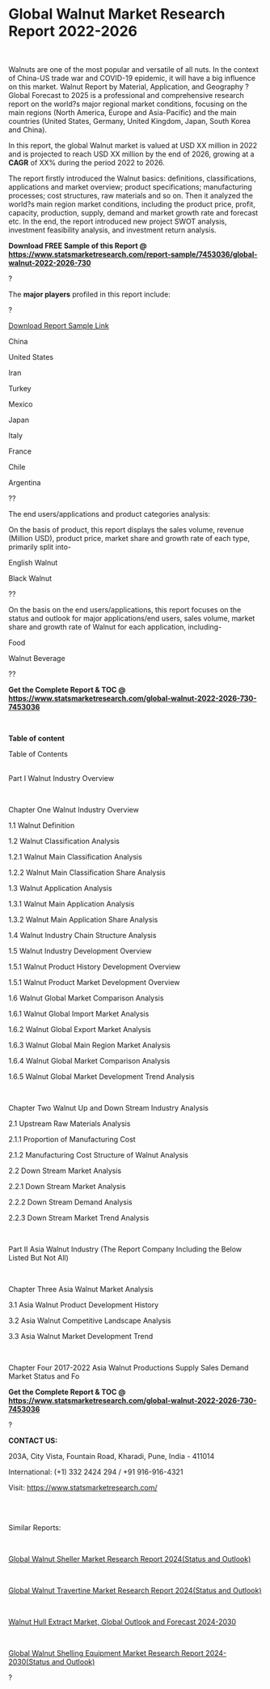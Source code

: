 <h1>Global Walnut Market Research Report 2022-2026</h1><br/><p>Walnuts are one of the most popular and versatile of all nuts. In the context of China-US trade war and COVID-19 epidemic, it will have a big influence on this market. Walnut Report by Material, Application, and Geography ? Global Forecast to 2025 is a professional and comprehensive research report on the world?s major regional market conditions, focusing on the main regions (North America, Europe and Asia-Pacific) and the main countries (United States, Germany, United Kingdom, Japan, South Korea and China).</p>
 
 
 
 <p>In this report, the global Walnut market is valued at USD XX million in 2022 and is projected to reach USD XX million by the end of 2026, growing at a <strong>CAGR</strong> of XX% during the period 2022 to 2026.</p>
 
 
 
 <p>The report firstly introduced the Walnut basics: definitions, classifications, applications and market overview; product specifications; manufacturing processes; cost structures, raw materials and so on. Then it analyzed the world?s main region market conditions, including the product price, profit, capacity, production, supply, demand and market growth rate and forecast etc. In the end, the report introduced new project SWOT analysis, investment feasibility analysis, and investment return analysis.</p>
 
 
 
 <div><b>Download FREE Sample of this Report @ <a href="https://www.statsmarketresearch.com/download-free-sample/7453036/global-walnut-2022-2026-730">https://www.statsmarketresearch.com/report-sample/7453036/global-walnut-2022-2026-730</a></b></div>
 
 
 
 <p>? </p>
 
 
 
 <p>The <strong>major players</strong> profiled in this report include:</p>
 
 
 
 <p>? </p>
 
 
 
 <p><a href="https://www.statsmarketresearch.com/download-free-sample/7453036/global-walnut-2022-2026-730">Download Report Sample Link</a></p>
 
 
 
 <p>China</p>
 
 
 
 <p>United States</p>
 
 
 
 <p>Iran</p>
 
 
 
 <p>Turkey</p>
 
 
 
 <p>Mexico</p>
 
 
 
 <p>Japan</p>
 
 
 
 <p>Italy</p>
 
 
 
 <p>France</p>
 
 
 
 <p>Chile</p>
 
 
 
 <p>Argentina</p>
 
 
 
 <p>??</p>
 
 
 
 <p>The end users/applications and product categories analysis:</p>
 
 
 
 <p>On the basis of product, this report displays the sales volume, revenue (Million USD), product price, market share and growth rate of each type, primarily split into-</p>
 
 
 
 <p>English Walnut</p>
 
 
 
 <p>Black Walnut</p>
 
 
 
 <p>??</p>
 
 
 
 <p>On the basis on the end users/applications, this report focuses on the status and outlook for major applications/end users, sales volume, market share and growth rate of Walnut for each application, including-</p>
 
 
 
 <p>Food</p>
 
 
 
 <p>Walnut Beverage</p>
 
 
 
 <p>??</p>
 
 
 
 <div><b>Get the Complete Report & TOC @ <a href="https://www.statsmarketresearch.com/global-walnut-2022-2026-730-7453036">https://www.statsmarketresearch.com/global-walnut-2022-2026-730-7453036</a></b></div>
 
 
 
 <p><br />
 
 <b>Table of content</b></p>
 
 
 
 <p>Table of Contents<br />
 
 <br />
 
 Part I Walnut Industry Overview<br />
 
 <br />
 
 Chapter One Walnut Industry Overview<br />
 
 1.1 Walnut Definition<br />
 
 1.2 Walnut Classification Analysis<br />
 
 1.2.1 Walnut Main Classification Analysis<br />
 
 1.2.2 Walnut Main Classification Share Analysis<br />
 
 1.3 Walnut Application Analysis<br />
 
 1.3.1 Walnut Main Application Analysis<br />
 
 1.3.2 Walnut Main Application Share Analysis<br />
 
 1.4 Walnut Industry Chain Structure Analysis<br />
 
 1.5 Walnut Industry Development Overview<br />
 
 1.5.1 Walnut Product History Development Overview<br />
 
 1.5.1 Walnut Product Market Development Overview<br />
 
 1.6 Walnut Global Market Comparison Analysis<br />
 
 1.6.1 Walnut Global Import Market Analysis<br />
 
 1.6.2 Walnut Global Export Market Analysis<br />
 
 1.6.3 Walnut Global Main Region Market Analysis<br />
 
 1.6.4 Walnut Global Market Comparison Analysis<br />
 
 1.6.5 Walnut Global Market Development Trend Analysis<br />
 
 <br />
 
 Chapter Two Walnut Up and Down Stream Industry Analysis<br />
 
 2.1 Upstream Raw Materials Analysis<br />
 
 2.1.1 Proportion of Manufacturing Cost<br />
 
 2.1.2 Manufacturing Cost Structure of Walnut Analysis<br />
 
 2.2 Down Stream Market Analysis<br />
 
 2.2.1 Down Stream Market Analysis<br />
 
 2.2.2 Down Stream Demand Analysis<br />
 
 2.2.3 Down Stream Market Trend Analysis<br />
 
 <br />
 
 Part II Asia Walnut Industry (The Report Company Including the Below Listed But Not All)<br />
 
 <br />
 
 Chapter Three Asia Walnut Market Analysis<br />
 
 3.1 Asia Walnut Product Development History<br />
 
 3.2 Asia Walnut Competitive Landscape Analysis<br />
 
 3.3 Asia Walnut Market Development Trend<br />
 
 <br />
 
 Chapter Four 2017-2022 Asia Walnut Productions Supply Sales Demand Market Status and Fo</p>
 
 
 
 <div><b>Get the Complete Report & TOC @ <a href="https://www.statsmarketresearch.com/global-walnut-2022-2026-730-7453036">https://www.statsmarketresearch.com/global-walnut-2022-2026-730-7453036</a></b></div>
 
 
 
 <p>? </p>
 
 
 
 <p><b>CONTACT US:</b><br />
 
 203A, City Vista, Fountain Road, Kharadi, Pune, India - 411014<br />
 
 International: (+1) 332 2424 294 / +91 916-916-4321<br />
 
 Visit: <a href="https://www.statsmarketresearch.com/">https://www.statsmarketresearch.com/</a><br />
 
 <br />
 
 <br />
 
 Similar Reports:<br />
 
 <br />
 
 <a href="https://www.statsmarketresearch.com/global-walnut-sheller-2024-537-8000922">Global Walnut Sheller Market Research Report 2024(Status and Outlook)</a><br />
 
 <br />
 
 <a href="https://www.statsmarketresearch.com/global-walnut-travertine-2024-733-7996275">Global Walnut Travertine Market Research Report 2024(Status and Outlook)</a><br />
 
 <br />
 
 <a href="https://www.statsmarketresearch.com/global-walnut-hull-extract-forecast-2024-2030-478-7966766">Walnut Hull Extract Market, Global Outlook and Forecast 2024-2030</a><br />
 
 <br />
 
 <a href="https://www.statsmarketresearch.com/global-walnut-shelling-equipment-2024-2030-386-7956040">Global Walnut Shelling Equipment Market Research Report 2024-2030(Status and Outlook)</a><br />
 
 ? </p>